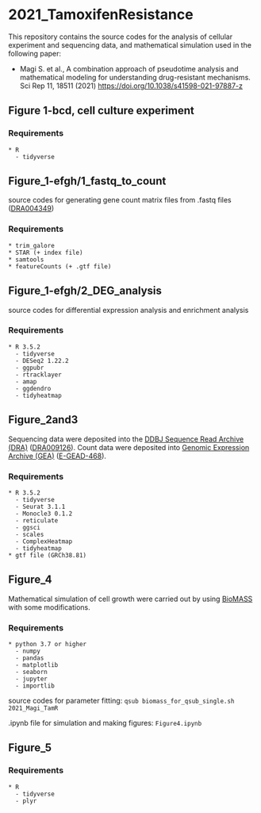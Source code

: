 # 2021_TamoxifenResistance

This repository contains the source codes for the analysis of cellular experiment and sequencing data, and mathematical simulation used in the following paper:
* Magi S. et al., A combination approach of pseudotime analysis and mathematical modeling for understanding drug-resistant mechanisms. Sci Rep 11, 18511 (2021)
https://doi.org/10.1038/s41598-021-97887-z

## Figure 1-bcd, cell culture experiment
### Requirements
    * R
      - tidyverse

## Figure_1-efgh/1_fastq_to_count
source codes for generating gene count matrix files from .fastq files ([DRA004349](https://ddbj.nig.ac.jp/resource/sra-submission/DRA004349))
### Requirements
    * trim_galore
    * STAR (+ index file)
    * samtools
    * featureCounts (+ .gtf file)

## Figure_1-efgh/2_DEG_analysis
source codes for differential expression analysis and enrichment analysis
### Requirements
    * R 3.5.2
      - tidyverse
      - DESeq2 1.22.2
      - ggpubr
      - rtracklayer
      - amap
      - ggdendro
      - tidyheatmap

## Figure_2and3
Sequencing data were deposited into the [DDBJ Sequence Read Archive (DRA)](https://www.ddbj.nig.ac.jp/dra/index-e.html) ([DRA009126](https://ddbj.nig.ac.jp/resource/sra-submission/DRA009126)).
Count data were deposited into [Genomic Expression Archive (GEA)](https://www.ddbj.nig.ac.jp/gea/index-e.html) ([E-GEAD-468](https://ddbj.nig.ac.jp/public/ddbj_database/gea/experiment/E-GEAD-000/E-GEAD-468/)).
### Requirements
    * R 3.5.2
      - tidyverse
      - Seurat 3.1.1
      - Monocle3 0.1.2
      - reticulate
      - ggsci
      - scales
      - ComplexHeatmap
      - tidyheatmap
    * gtf file (GRCh38.81)

## Figure_4
Mathematical simulation of cell growth were carried out by using [BioMASS](https://github.com/biomass-dev/biomass) with some modifications.

### Requirements
    * python 3.7 or higher
      - numpy
      - pandas
      - matplotlib
      - seaborn
      - jupyter
      - importlib

source codes for parameter fitting:
  `qsub biomass_for_qsub_single.sh 2021_Magi_TamR`

.ipynb file for simulation and making figures:
  `Figure4.ipynb`

## Figure_5
### Requirements
    * R
      - tidyverse
      - plyr
